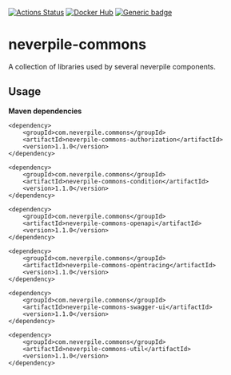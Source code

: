 [![Actions Status](https://github.com/levigo/neverpile-commons/workflows/Continuous%20Delivery/badge.svg)](https://github.com/levigo/neverpile-commons/actions)
[![Docker Hub](https://img.shields.io/badge/MADE%20with-JAVA-RED.svg)](#JAVA)
[![Generic badge](https://img.shields.io/badge/current%20version-1.1.0-1abc9c.svg)](https://github.com/levigo/neverpile-commons/tree/v0.1.6)

# neverpile-commons
A collection of libraries used by several neverpile components.

## Usage
__Maven dependencies__

    <dependency>
        <groupId>com.neverpile.commons</groupId>
        <artifactId>neverpile-commons-authorization</artifactId>
        <version>1.1.0</version>
    </dependency>

    <dependency>
        <groupId>com.neverpile.commons</groupId>
        <artifactId>neverpile-commons-condition</artifactId>
        <version>1.1.0</version>
    </dependency>

    <dependency>
        <groupId>com.neverpile.commons</groupId>
        <artifactId>neverpile-commons-openapi</artifactId>
        <version>1.1.0</version>
    </dependency>

    <dependency>
        <groupId>com.neverpile.commons</groupId>
        <artifactId>neverpile-commons-opentracing</artifactId>
        <version>1.1.0</version>
    </dependency>

    <dependency>
        <groupId>com.neverpile.commons</groupId>
        <artifactId>neverpile-commons-swagger-ui</artifactId>
        <version>1.1.0</version>
    </dependency>

    <dependency>
        <groupId>com.neverpile.commons</groupId>
        <artifactId>neverpile-commons-util</artifactId>
        <version>1.1.0</version>
    </dependency>
